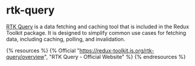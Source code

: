 # rtk-query

[RTK Query](https://redux-toolkit.js.org/rtk-query/overview) is a data fetching and caching tool that is included in the Redux Toolkit package. It is designed to simplify common use cases for fetching data, including caching, polling, and invalidation.

{% resources %}
  {% Official "https://redux-toolkit.js.org/rtk-query/overview", "RTK Query - Official Website" %}
{% endresources %}
